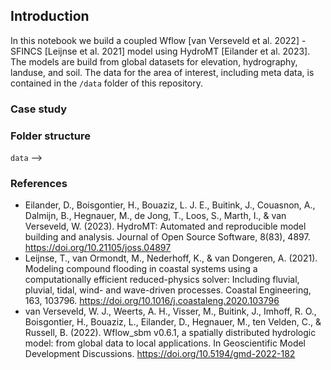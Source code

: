 ## Introduction

In this notebook we build a coupled Wflow [van Verseveld et al. 2022] - SFINCS [Leijnse et al. 2021] model using HydroMT [Eilander et al. 2023].
The models are build from global datasets for elevation, hydrography, landuse, and soil. 
The data for the area of interest, including meta data, is contained in the `/data` folder of this repository. 

### Case study


### Folder structure

`data`
--> 






### References
- Eilander, D., Boisgontier, H., Bouaziz, L. J. E., Buitink, J., Couasnon, A., Dalmijn, B., Hegnauer, M., de Jong, T., Loos, S., Marth, I., & van Verseveld, W. (2023). HydroMT: Automated and reproducible model building and analysis. Journal of Open Source Software, 8(83), 4897. https://doi.org/10.21105/joss.04897
- Leijnse, T., van Ormondt, M., Nederhoff, K., & van Dongeren, A. (2021). Modeling compound flooding in coastal systems using a computationally efficient reduced-physics solver: Including fluvial, pluvial, tidal, wind- and wave-driven processes. Coastal Engineering, 163, 103796. https://doi.org/10.1016/j.coastaleng.2020.103796
- van Verseveld, W. J., Weerts, A. H., Visser, M., Buitink, J., Imhoff, R. O., Boisgontier, H., Bouaziz, L., Eilander, D., Hegnauer, M., ten Velden, C., & Russell, B. (2022). Wflow_sbm v0.6.1, a spatially distributed hydrologic model: from global data to local applications. In Geoscientific Model Development Discussions. https://doi.org/10.5194/gmd-2022-182

